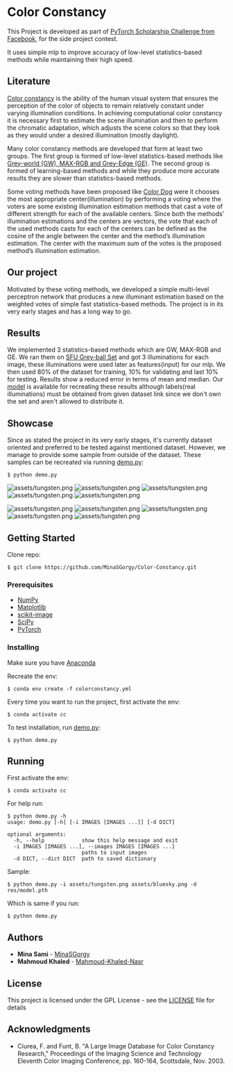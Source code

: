 # Color Constancy

This Project is developed as part of [PyTorch Scholarship Challenge from Facebook](https://www.udacity.com/facebook-pytorch-scholarship), for the side project
contest.

It uses simple mlp to improve accuracy of low-level statistics-based methods while maintaining their high speed.

## Literature

[Color constancy](https://ipg.fer.hr/ipg/resources/color_constancy?) is the ability of the human visual system that ensures the perception of the color of objects to remain relatively constant under varying illumination conditions. In achieving computational color constancy it is necessary first to estimate the scene illumination and then to perform the chromatic adaptation, which adjusts the scene colors so that they look as they would under a desired illumination (mostly daylight).

Many color constancy methods are developed that form at least two groups.
The first group is formed of low-level statistics-based methods like [Grey-world (GW), MAX-RGB and Grey-Edge (GE)](https://staff.science.uva.nl/th.gevers/pub/GeversTIP07.pdf).
The second group is formed of learning-based methods and while they produce more accurate results they are slower than statistics-based methods.

Some voting methods have been proposed like [Color Dog](https://ipg.fer.hr/_download/repository/Color_Dog_-_Guiding_the_Global_Illumination_Estimation_to_Better_Accuracy.pdf) were it chooses the most appropriate center(illumination) by performing a voting where the voters are some existing illumination estimation methods that cast a vote of different strength for each of the available centers. Since both the methods’ illumination estimations and the centers are vectors, the vote that each of the used methods casts for each of the centers can be defined as the cosine of the angle between the center and the method’s illumination estimation. The center with the maximum sum of the votes is the proposed method’s illumination estimation.

## Our project

Motivated by these voting methods, we developed a simple multi-level perceptron network that produces a new illuminant estimation based on the weighted votes of simple fast statistics-based methods. The project is in its very early stages and has a long way to go.

## Results

We implemented 3 statistics-based methods which are GW, MAX-RGB and GE. We ran them on [SFU Grey-ball Set](http://www.cs.sfu.ca/~colour/data/gray_ball/index.html) and got 3 illuminations for each image, these illuminations were used later as features(input) for our mlp. We then used 80% of the dataset for training, 10% for validating and last 10% for testing. Results show a reduced error in terms of mean and median. Our [model](res/model.pth) is available for recreating these results although labels(real illuminations) must be obtained from given dataset link since we don't own the set and aren't allowed to distribute it.

## Showcase

Since as stated the project in its very early stages, it's currently dataset oriented and preferred to be tested against mentioned dataset. However, we manage to provide some sample from outside of the dataset. These samples can be recreated via running [demo.py](demo.py):

```console
$ python demo.py
```

![assets/tungsten.png](assets/tungsten.png "Original under tungsten light")
![assets/tungsten.png](assets/tGW.png "GW")
![assets/tungsten.png](assets/tMAX.png "MAX-RGB")
![assets/tungsten.png](assets/tGE.png "GE")
![assets/tungsten.png](assets/tCNN.png "CNN")

![assets/tungsten.png](assets/bluesky.png "Original under bluesky light")
![assets/tungsten.png](assets/bGW.png "GW")
![assets/tungsten.png](assets/bMAX.png "MAX-RGB")
![assets/tungsten.png](assets/bGE.png "GE")
![assets/tungsten.png](assets/bCNN.png "CNN")

## Getting Started

Clone repo:

```console
$ git clone https://github.com/MinaSGorgy/Color-Constancy.git
```

### Prerequisites

* [NumPy](http://www.numpy.org/)
* [Matplotlib](https://matplotlib.org/)
* [scikit-image](https://scikit-image.org/)
* [SciPy](https://www.scipy.org/)
* [PyTorch](https://pytorch.org/)

### Installing

Make sure you have [Anaconda](https://www.anaconda.com/download/#linux)

Recreate the env:

```console
$ conda env create -f colorconstancy.yml
```

Every time you want to run the project, first activate the env:

```console
$ conda activate cc
```

To test installation, run [demo.py](demo.py):

```console
$ python demo.py
```

## Running

First activate the env:

```console
$ conda activate cc
```

For help run:

```console
$ python demo.py -h
usage: demo.py [-h] [-i IMAGES [IMAGES ...]] [-d DICT]

optional arguments:
  -h, --help            show this help message and exit
  -i IMAGES [IMAGES ...], --images IMAGES [IMAGES ...]
                        paths to input images
  -d DICT, --dict DICT  path to saved dictionary
```

Sample:

```console
$ python demo.py -i assets/tungsten.png assets/bluesky.png -d res/model.pth
```

Which is same if you run:

```console
$ python demo.py
```

## Authors

* **Mina Sami** - [MinaSGorgy](https://github.com/MinaSGorgy)
* **Mahmoud Khaled** - [Mahmoud-Khaled-Nasr](https://github.com/Mahmoud-Khaled-Nasr)

## License

This project is licensed under the GPL License - see the [LICENSE](LICENSE) file for details

## Acknowledgments

* Ciurea, F. and Funt, B. "A Large Image Database for Color Constancy
  Research," Proceedings of the Imaging Science and Technology Eleventh
  Color Imaging Conference, pp. 160-164, Scottsdale, Nov. 2003.
